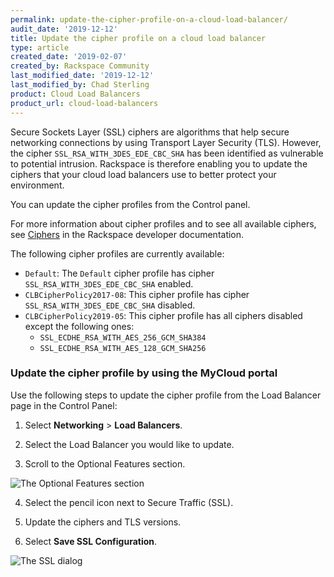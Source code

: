 ```yaml
---
permalink: update-the-cipher-profile-on-a-cloud-load-balancer/
audit_date: '2019-12-12'
title: Update the cipher profile on a cloud load balancer
type: article
created_date: '2019-02-07'
created_by: Rackspace Community
last_modified_date: '2019-12-12'
last_modified_by: Chad Sterling
product: Cloud Load Balancers
product_url: cloud-load-balancers
---
```


Secure Sockets Layer (SSL) ciphers are algorithms that help secure networking connections by using
Transport Layer Security (TLS). However, the cipher `SSL_RSA_WITH_3DES_EDE_CBC_SHA` has been 
identified as vulnerable to potential intrusion. Rackspace is therefore enabling you to update the 
ciphers that your cloud load balancers use to better protect your environment.

You can update the cipher profiles from the Control panel.

For more information about cipher profiles and to see all available ciphers, see [Ciphers](https://developer.rackspace.com/docs/cloud-load-balancers/v1/api-reference/ciphers/) in the Rackspace 
developer documentation.

The following cipher profiles are currently available:

- `Default`: The `Default` cipher profile has cipher `SSL_RSA_WITH_3DES_EDE_CBC_SHA` enabled.
- `CLBCipherPolicy2017-08`: This cipher profile has cipher `SSL_RSA_WITH_3DES_EDE_CBC_SHA` disabled.
- `CLBCipherPolicy2019-05`: This cipher profile has all ciphers disabled except the following ones:
   - `SSL_ECDHE_RSA_WITH_AES_256_GCM_SHA384`
   - `SSL_ECDHE_RSA_WITH_AES_128_GCM_SHA256`

### Update the cipher profile by using the MyCloud portal

Use the following steps to update the cipher profile from the Load Balancer page in the Control Panel:

1. Select **Networking** > **Load Balancers**.

2. Select the Load Balancer you would like to update. 

3. Scroll to the Optional Features section.

<img src="{% asset_path cloud-load-balancers/update-the-cipher-on-a-cloud-load-balancer/picture1.png%}" alt="The Optional Features section" />

4. Select the pencil icon next to Secure Traffic (SSL). 

5. Update the ciphers and TLS versions. 

6. Select **Save SSL Configuration**.

<img src="{% asset_path cloud-load-balancers/update-the-cipher-on-a-cloud-load-balancer/picture2.png%}" alt="The SSL dialog" />
